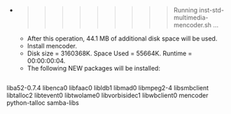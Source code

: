 * >>>>>>>>> Running inst-std-multimedia-mencoder.sh ...
  * After this operation, 44.1 MB of additional disk space will be used.
  * Install mencoder.
  * Disk size = 3160368K. Space Used = 55664K. Runtime = 00:00:00:04.
  * The following NEW packages will be installed:
  ```bash
liba52-0.7.4 libenca0 libfaac0 libldb1 libmad0
libmpeg2-4 libsmbclient libtalloc2 libtevent0 libtwolame0
libvorbisidec1 libwbclient0 mencoder python-talloc samba-libs
  ```
